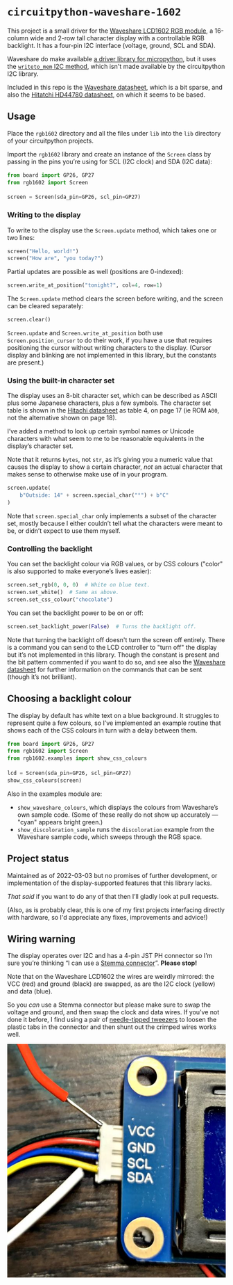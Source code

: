 # `circuitpython-waveshare-1602`

This project is a small driver for the [Waveshare LCD1602 RGB module][wiki],
a 16-column wide and 2-row tall character display with a controllable RGB
backlight. It has a four-pin I2C interface (voltage, ground, SCL and SDA).

Waveshare do make available [a driver library for micropython][wiki], but
it uses the [`writeto_mem` I2C method][mp], which isn't made available by
the circuitpython I2C library.

[wiki]: https://www.waveshare.com/wiki/LCD1602_RGB_Module
[mp]: https://docs.micropython.org/en/latest/library/machine.I2C.html#machine.I2C.writeto_mem

Included in this repo is the [Waveshare datasheet][wd], which is a bit sparse,
and also the [Hitatchi HD44780 datasheet][hd], on which it seems to be based.

[wd]: LCD1602_RGB_Module.pdf
[hd]: HD44780.pdf

## Usage

Place the `rgb1602` directory and all the files under `lib` into the `lib`
directory of your circuitpython projects.

Import the `rgb1602` library and create an instance of the `Screen` class by
passing in the pins you’re using for SCL (I2C clock) and SDA (I2C data):

```python
from board import GP26, GP27
from rgb1602 import Screen

screen = Screen(sda_pin=GP26, scl_pin=GP27)
```

### Writing to the display

To write to the display use the `Screen.update` method, which takes one or two lines:

```python
screen("Hello, world!")
screen("How are", "you today?")
```

Partial updates are possible as well (positions are 0-indexed):

```python
screen.write_at_position("tonight?", col=4, row=1)
```

The `Screen.update` method clears the screen before writing, and the screen can be
cleared separately:

```python
screen.clear()
```

`Screen.update` and `Screen.write_at_position` both use `Screen.position_cursor`
to do their work, if you have a use that requires positioning the cursor without
writing characters to the display. (Cursor display and blinking are not
implemented in this library, but the constants are present.)

### Using the built-in character set

The display uses an 8-bit character set, which can be described as ASCII plus
some Japanese characters, plus a few symbols. The character set table is shown
in the [Hitachi datasheet][hd] as table 4, on page 17 (ie ROM `A00`, not the
alternative shown on page 18).

I’ve added a method to look up certain symbol names or Unicode characters with
what seem to me to be reasonable equivalents in the display’s character set.

Note that it returns `bytes`, not `str`, as it’s giving you a numeric value
that causes the display to show a certain character, _not_ an actual character
that makes sense to otherwise make use of in your program.

```python
screen.update(
    b"Outside: 14" + screen.special_char("°") + b"C"
)
```

Note that `screen.special_char` only implements a subset of the character set,
mostly because I either couldn’t tell what the characters were meant to be,
or didn’t expect to use them myself.

### Controlling the backlight

You can set the backlight colour via RGB values, or by CSS colours ("color" is also
supported to make everyone’s lives easier):

```python
screen.set_rgb(0, 0, 0)  # White on blue text.
screen.set_white()  # Same as above.
screen.set_css_colour("chocolate")
```

You can set the backlight power to be on or off:

```python
screen.set_backlight_power(False)  # Turns the backlight off.
```

Note that turning the backlight off doesn't turn the screen off
entirely. There is a command you can send to the LCD controller to "turn
off" the display but it’s not implemented in this library. Though the
constant is present and the bit pattern commented if you want to do so,
and see also the [Waveshare datasheet](LCD1602_RGB_Module.pdf) for
further information on the commands that can be sent (though it’s not
brilliant).

## Choosing a backlight colour

The display by default has white text on a blue background. It struggles
to represent quite a few colours, so I’ve implemented an example routine
that shows each of the CSS colours in turn with a delay between them.

```python
from board import GP26, GP27
from rgb1602 import Screen
from rgb1602.examples import show_css_colours

lcd = Screen(sda_pin=GP26, scl_pin=GP27)
show_css_colours(screen)
```

Also in the examples module are:

- `show_waveshare_colours`, which displays the colours from
  Waveshare’s own sample code. (Some of these really do not
  show up accurately — "cyan" appears bright green.)
- `show_discoloration_sample` runs the `discoloration`
  example from the Waveshare sample code, which sweeps
  through the RGB space.

## Project status

Maintained as of 2022-03-03 but no promises of further development,
or implementation of the display-supported features that this
library lacks.

_That said_ if you want to do any of that then I’ll gladly look
at pull requests.

(Also, as is probably clear, this is one of my first projects
interfacing directly with hardware, so I'd appreciate any
fixes, improvements and advice!)

## Wiring warning

The display operates over I2C and has a 4-pin JST PH connector so I’m sure
you’re thinking “I can use a [Stemma connector][stemma]”. **Please stop!**

Note that on the Waveshare LCD1602 the wires are weirdly mirrored: the
VCC (red) and ground (black) are swapped, as are the I2C clock (yellow)
and data (blue).

So you _can_ use a Stemma connector but please make sure to swap the
voltage and ground, and then swap the clock and data wires. If you’ve
not done it before, I find using a pair of [needle-tipped tweezers][twz]
to loosen the plastic tabs in the connector and then shunt out the
crimped wires works well.

![The power and I2C wires are both swapped.](swapped-wires.jpeg)

[stemma]: https://learn.adafruit.com/introducing-adafruit-stemma-qt
[twz]: https://www.ifixit.com/Store/Tools/Precision-Tweezers-Set/IF145-060
